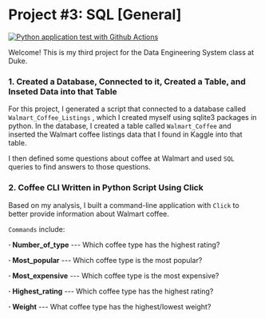 # Project #3: SQL [General]
[![Python application test with Github Actions](https://github.com/nogibjj/Xiaoquan_Liu_Project3/actions/workflows/main.yml/badge.svg)](https://github.com/nogibjj/Xiaoquan_Liu_Project3/actions/workflows/main.yml)

Welcome! This is my third project for the Data Engineering System class at Duke. 

### 1. Created a Database, Connected to it, Created a Table, and Inseted Data into that Table

For this project, I generated a script that connected to a database called `Walmart_Coffee_Listings` , which I created myself using sqlite3 packages in python. In the database, I created a table called `Walmart_Coffee` and inserted the Walmart coffee listings data that I found in Kaggle into that table.

I then defined some questions about coffee at Walmart and used `SQL` queries to find answers to those questions.


### 2. Coffee CLI Written in Python Script Using Click

Based on my analysis, I built a command-line application with `Click` to better provide information about Walmart coffee.

`Commands` include: 

**· Number_of_type**  --- Which coffee type has the highest rating?

**· Most_popular**    --- Which coffee type is the most popular?

**· Most_expensive**  --- Which coffee type is the most expensive?

**· Highest_rating**  --- Which coffee type has the highest rating?

**· Weight**          --- What coffee type has the highest/lowest weight?



